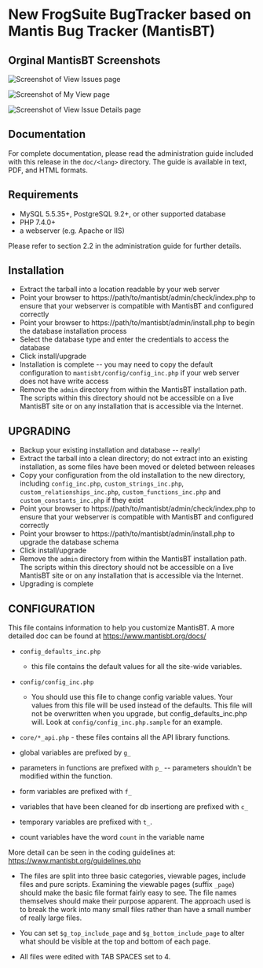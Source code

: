 New FrogSuite BugTracker based on Mantis Bug Tracker (MantisBT)
=============================

Orginal MantisBT Screenshots
-----------

![Screenshot of View Issues page](doc/modern_view_issues.png)

![Screenshot of My View page](doc/modern_my_view.png)

![Screenshot of View Issue Details page](doc/modern_view_issue.png)

Documentation
-------------

For complete documentation, please read the administration guide included with
this release in the `doc/<lang>` directory.  The guide is available in text, PDF,
and HTML formats.

Requirements
------------

* MySQL 5.5.35+, PostgreSQL 9.2+, or other supported database
* PHP 7.4.0+
* a webserver (e.g. Apache or IIS)

Please refer to section 2.2 in the administration guide for further details.

Installation
------------

* Extract the tarball into a location readable by your web server
* Point your browser to https://path/to/mantisbt/admin/check/index.php to ensure
  that your webserver is compatible with MantisBT and configured correctly
* Point your browser to https://path/to/mantisbt/admin/install.php to begin the
  database installation process
* Select the database type and enter the credentials to access the database
* Click install/upgrade
* Installation is complete -- you may need to copy the default configuration
  to `mantisbt/config/config_inc.php` if your web server does not have write access
* Remove the `admin` directory from within the MantisBT installation path. The
  scripts within this directory should not be accessible on a live MantisBT
  site or on any installation that is accessible via the Internet.

UPGRADING
---------

* Backup your existing installation and database -- really!
* Extract the tarball into a clean directory; do not extract into an existing
  installation, as some files have been moved or deleted between releases
* Copy your configuration from the old installation to the new directory,
  including `config_inc.php`, `custom_strings_inc.php`, `custom_relationships_inc.php`,
  `custom_functions_inc.php` and `custom_constants_inc.php` if they exist
* Point your browser to https://path/to/mantisbt/admin/check/index.php to ensure that
  your webserver is compatible with MantisBT and configured correctly
* Point your browser to https://path/to/mantisbt/admin/install.php to upgrade
  the database schema
* Click install/upgrade
* Remove the `admin` directory from within the MantisBT installation path. The
  scripts within this directory should not be accessible on a live MantisBT
  site or on any installation that is accessible via the Internet.
* Upgrading is complete

CONFIGURATION
-------------

This file contains information to help you customize MantisBT.  A more
detailed doc can be found at https://www.mantisbt.org/docs/

* `config_defaults_inc.php`
  * this file contains the default values for all the site-wide variables.
* `config/config_inc.php`
  * You should use this file to change config variable values.  Your
    values from this file will be used instead of the defaults.  This file
    will not be overwritten when you upgrade, but config_defaults_inc.php will.
    Look at `config/config_inc.php.sample` for an example.

* `core/*_api.php` - these files contains all the API library functions.

* global variables are prefixed by `g_`
* parameters in functions are prefixed with `p_` -- parameters shouldn't be modified within the function.
* form variables are prefixed with `f_`
* variables that have been cleaned for db insertiong are prefixed with `c_`
* temporary variables are prefixed with `t_`.
* count variables have the word `count` in the variable name

More detail can be seen in the coding guidelines at:
https://www.mantisbt.org/guidelines.php

* The files are split into three basic categories, viewable pages,
  include files and pure scripts. Examining the viewable pages (suffix `_page`)
  should make the basic file format fairly easy to see.  The file names
  themselves should make their purpose apparent.  The approach used is to break the
  work into many small files rather than have a small number of really
  large files.

* You can set `$g_top_include_page` and `$g_bottom_include_page`
  to alter what should be visible at the top and bottom of each page.

* All files were edited with TAB SPACES set to 4.

